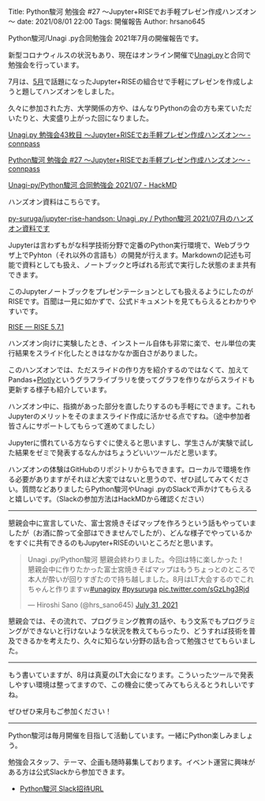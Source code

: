 Title: Python駿河 勉強会 #27 ～Jupyter+RISEでお手軽プレゼン作成ハンズオン～ 
date: 2021/08/01 22:00
Tags: 開催報告
Author: hrsano645

Python駿河/Unagi .py合同勉強会 2021年7月の開催報告です。

新型コロナウィルスの状況もあり、現在はオンライン開催で[Unagi.py](https://unagi-py.connpass.com/)と合同で勉強会を行っています。

7月は、[5月]({filename}./20210529.md)で話題になったJupyter+RISEの組合せで手軽にプレゼンを作成しようと題してハンズオンをしました。

久々に参加された方、大学関係の方や、はんなりPythonの会の方も来ていただいたりと、大変盛り上がった回になりました。

[Unagi.py 勉強会43枚目 ～Jupyter+RISEでお手軽プレゼン作成ハンズオン～ - connpass](https://unagi-py.connpass.com/event/219010/)

[Python駿河 勉強会 #27 ～Jupyter+RISEでお手軽プレゼン作成ハンズオン～ - connpass](https://py-suruga.connpass.com/event/219071/)

[Unagi-py/Python駿河 合同勉強会 2021/07 - HackMD](https://hackmd.io/@pysuruga-unagipy/HyPJ40DTd)

ハンズオン資料はこちらです。

[py-suruga/jupyter-rise-handson: Unagi .py / Python駿河 2021/07月のハンズオン資料です](https://github.com/py-suruga/jupyter-rise-handson)

Jupyterは言わずもがな科学技術分野で定番のPython実行環境で、Webブラウザ上でPyhton（それ以外の言語も）の開発が行えます。Markdownの記述も可能で資料としても扱え、ノートブックと呼ばれる形式で実行した状態のまま共有できます。

このJupyterノートブックをプレゼンテーションとしても扱えるようにしたのがRISEです。百聞は一見に如かずで、公式ドキュメントを見てもらえるとわかりやすいです。

[RISE — RISE 5.7.1](https://rise.readthedocs.io/en/stable/)

ハンズオン向けに実験したとき、インストール自体も非常に楽で、セル単位の実行結果をスライド化したときはなかなか面白さがありました。

このハンズオンでは、ただスライドの作り方を紹介するのではなくて、加えてPandas+[Plotly](https://plotly.com/python/)というグラフライブラリを使ってグラフを作りながらスライドも更新する様子も紹介しています。

ハンズオン中に、指摘があった部分を直したりするのも手軽にできます。これもJupyterのメリットをそのままスライド作成に活かせる点ですね。（途中参加者皆さんにサポートしてもらって進めてましたし）

Jupyterに慣れている方ならすぐに使えると思いますし、学生さんが実験で試した結果をゼミで発表するなんかはちょうどいいツールだと思います。

ハンズオンの体験はGitHubのリポジトリからもできます。ローカルで環境を作る必要がありますがそれほど大変ではないと思うので、ぜひ試してみてください。質問などありましたらPython駿河やUnagi .pyのSlackで声かけてもらえると嬉しいです。（Slackの参加方法はHackMDから確認ください）

---

懇親会中に宣言していた、富士宮焼きそばマップを作ろうという話もやっていましたが（お酒に酔って全部はできませんでしたが）、どんな様子でやっているかをすぐに共有できるのもJupyter+RISEのいいところだと思います。

<blockquote class="twitter-tweet"><p lang="ja" dir="ltr">Unagi .py/Python駿河 懇親会終わりました。今回は特に楽しかった！ <br>懇親会中に作りたかった富士宮焼きそばマップはもうちょっとのところで本人が酔いが回りすぎたので持ち越しました。8月はLT大会するのでこれちゃんと作りますｗ<a href="https://twitter.com/hashtag/unagipy?src=hash&amp;ref_src=twsrc%5Etfw">#unagipy</a> <a href="https://twitter.com/hashtag/pysuruga?src=hash&amp;ref_src=twsrc%5Etfw">#pysuruga</a> <a href="https://t.co/sGzLhg3Rjd">pic.twitter.com/sGzLhg3Rjd</a></p>&mdash; Hiroshi Sano (@hrs_sano645) <a href="https://twitter.com/hrs_sano645/status/1421497515052994560?ref_src=twsrc%5Etfw">July 31, 2021</a></blockquote> <script async src="https://platform.twitter.com/widgets.js" charset="utf-8"></script>

懇親会では、その流れで、プログラミング教育の話や、もう文系でもプログラミングができないと行けないような状況を教えてもらったり、どうすれば技術を普及できるかを考えたり、久々に知らない分野の話も合って勉強させてもらいました。

---

もう書いていますが、8月は真夏のLT大会になります。こういったツールで発表しやすい環境は整ってますので、この機会に使ってみてもらえるとうれしいですね。

ぜひぜひ来月もご参加ください！

---

Python駿河は毎月開催を目指して活動しています。一緒にPython楽しみましょう。

勉強会スタッフ、テーマ、企画も随時募集しております。イベント運営に興味がある方は公式Slackから参加できます。

- [Python駿河 Slack招待URL](https://join.slack.com/t/py-suruga/shared_invite/zt-811b9pwj-R_RbCmlTlV4B5iVKxF5gfA)